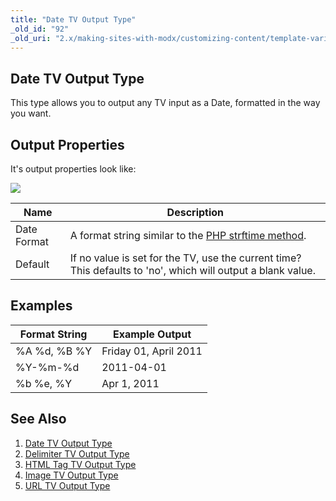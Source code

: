 ```yaml
---
title: "Date TV Output Type"
_old_id: "92"
_old_uri: "2.x/making-sites-with-modx/customizing-content/template-variables/template-variable-output-types/date-tv-output-type"
---
```


## Date TV Output Type

This type allows you to output any TV input as a Date, formatted in the way you want.

## Output Properties

It's output properties look like:

![](/download/attachments/20119603/tvot.date.png?version=1&modificationDate=1281374106000)

| Name | Description |
|------|-------------|
| Date Format | A format string similar to the [PHP strftime method](http://php.net/strftime). |
| Default | If no value is set for the TV, use the current time? This defaults to 'no', which will output a blank value. |
## Examples

| Format String | Example Output |
|---------------|----------------|
| %A %d, %B %Y | Friday 01, April 2011 |
| %Y-%m-%d | 2011-04-01 |
| %b %e, %Y | Apr 1, 2011 |
## See Also

1. [Date TV Output Type](making-sites-with-modx/customizing-content/template-variables/template-variable-output-types/date-tv-output-type)
2. [Delimiter TV Output Type](making-sites-with-modx/customizing-content/template-variables/template-variable-output-types/delimiter-tv-output-type)
3. [HTML Tag TV Output Type](making-sites-with-modx/customizing-content/template-variables/template-variable-output-types/html-tag-tv-output-type)
4. [Image TV Output Type](making-sites-with-modx/customizing-content/template-variables/template-variable-output-types/image-tv-output-type)
5. [URL TV Output Type](making-sites-with-modx/customizing-content/template-variables/template-variable-output-types/url-tv-output-type)